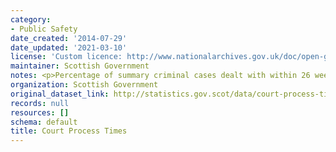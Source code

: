 ```yaml
---
category:
- Public Safety
date_created: '2014-07-29'
date_updated: '2021-03-10'
license: 'Custom licence: http://www.nationalarchives.gov.uk/doc/open-government-licence/version/3/'
maintainer: Scottish Government
notes: <p>Percentage of summary criminal cases dealt with within 26 weeks.</p>
organization: Scottish Government
original_dataset_link: http://statistics.gov.scot/data/court-process-times
records: null
resources: []
schema: default
title: Court Process Times
---
```

